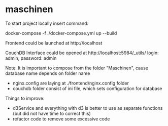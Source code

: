 # maschinen

To start project locally insert command:
 
 docker-compose -f ./docker-compose.yml up --build


Frontend could be launched at http://localhost 

CouchDB Interface could be opened at http://localhost:5984/_utils/ login: admin, password: admin

Note:
It is important to compose from the folder "Maschinen", cause database name depends on folder name

- nginx.config are laying at ./frontend/nginx.config folder
- couchdb folder consist of ini file, which sets configuration for database

Things to improve:
- d3Service and everything with d3 is better to use as separate functions (but did not have time to correct this)
- refactor code to remove some excessive code
